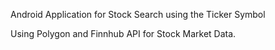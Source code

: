 Android Application for Stock Search using the Ticker Symbol

Using Polygon and Finnhub API for Stock Market Data.
